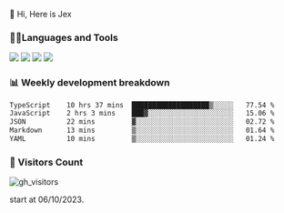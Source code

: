  👋 Hi, Here is Jex

 

### 🧑‍💻Languages and Tools

<code><a href="https://react.dev"><img src="https://api.iconify.design/logos:react.svg" /></a></code>
<code><a href="https://github.com/vuejs/core"><img src="https://api.iconify.design/logos:vue.svg" /></a></code> 
<code><a href="https://github.com/microsoft/TypeScript"><img src="https://api.iconify.design/logos:typescript-icon.svg" /></a></code>
<code><a href="https://threejs.org/"><img src="https://api.iconify.design/logos:threejs.svg" /></a></code>

### 📊 Weekly development breakdown

<!--START_SECTION:waka-->

```txt
TypeScript    10 hrs 37 mins  ███████████████████▒░░░░░   77.54 %
JavaScript    2 hrs 3 mins    ███▓░░░░░░░░░░░░░░░░░░░░░   15.06 %
JSON          22 mins         ▓░░░░░░░░░░░░░░░░░░░░░░░░   02.72 %
Markdown      13 mins         ▒░░░░░░░░░░░░░░░░░░░░░░░░   01.64 %
YAML          10 mins         ▒░░░░░░░░░░░░░░░░░░░░░░░░   01.24 %
```

<!--END_SECTION:waka-->


### 👀 Visitors Count

![gh_visitors](https://profile-counter.glitch.me/jexlau/count.svg)

start at 06/10/2023.
